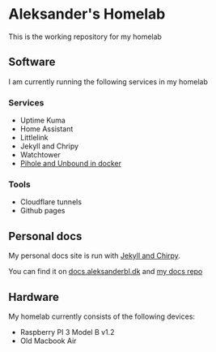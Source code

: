 # Aleksander's Homelab

This is the working repository for my homelab

## Software
I am currently running the following services in my homelab
### Services
* Uptime Kuma
* Home Assistant
* Littlelink
* Jekyll and Chripy
* Watchtower
* [Pihole and Unbound in docker](https://github.com/aleksanderbl29/pihole-unbound-docker/)
### Tools
* Cloudflare tunnels
* Github pages

## Personal docs
My personal docs site is run with [Jekyll and Chirpy](https://github.com/cotes2020/jekyll-theme-chirpy/).

You can find it on [docs.aleksanderbl.dk](https://docs.aleksanderbl.dk) and [my docs repo](https://github.com/aleksanderbl29/aleksanderbl29.github.io)

## Hardware
My homelab currently consists of the following devices:
* Raspberry PI 3 Model B v1.2
* Old Macbook Air
